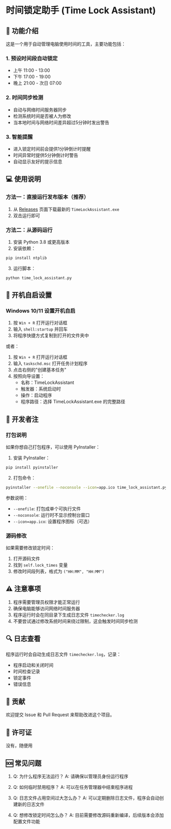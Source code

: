 # 时间锁定助手 (Time Lock Assistant)

## 📝 功能介绍

这是一个用于自动管理电脑使用时间的工具，主要功能包括：

### 1. 预设时间段自动锁定
- 上午 11:00 - 13:00
- 下午 17:00 - 19:00
- 晚上 21:00 - 次日 07:00

### 2. 时间同步检测
- 自动与网络时间服务器同步
- 检测系统时间是否被人为修改
- 当本地时间与网络时间差异超过5分钟时发出警告

### 3. 智能提醒
- 进入锁定时间前会提供1分钟倒计时提醒
- 时间异常时提供5分钟倒计时警告
- 自动显示友好的提示信息

## 💻 使用说明

### 方法一：直接运行发布版本（推荐）

1. 从 [Releases](这里放你的release链接) 页面下载最新的 `TimeLockAssistant.exe`
2. 双击运行即可

### 方法二：从源码运行

1. 安装 Python 3.8 或更高版本
2. 安装依赖：
```bash
pip install ntplib
```
3. 运行脚本：
```bash
python time_lock_assistant.py
```

## 🚀 开机自启设置

### Windows 10/11 设置开机自启

1. 按 `Win + R` 打开运行对话框
2. 输入 `shell:startup` 并回车
3. 将程序快捷方式复制到打开的文件夹中

或者：

1. 按 `Win + R` 打开运行对话框
2. 输入 `taskschd.msc` 打开任务计划程序
3. 点击右侧的"创建基本任务"
4. 按照向导设置：
   - 名称：TimeLockAssistant
   - 触发器：系统启动时
   - 操作：启动程序
   - 程序路径：选择 TimeLockAssistant.exe 的完整路径

## 🔨 开发者注

### 打包说明

如果你想自己打包程序，可以使用 PyInstaller：

1. 安装 PyInstaller：
```bash
pip install pyinstaller
```

2. 打包命令：
```bash
pyinstaller --onefile --noconsole --icon=app.ico time_lock_assistant.py
```

参数说明：
- `--onefile`: 打包成单个可执行文件
- `--noconsole`: 运行时不显示控制台窗口
- `--icon=app.ico`: 设置程序图标（可选）

### 源码修改

如果需要修改锁定时间：
1. 打开源码文件
2. 找到 `self.lock_times` 变量
3. 修改时间段列表，格式为 `("HH:MM", "HH:MM")`

## ⚠️ 注意事项

1. 程序需要管理员权限才能正常运行
2. 确保电脑能够访问网络时间服务器
3. 程序运行时会在同目录下生成日志文件 `timechecker.log`
4. 不要尝试通过修改系统时间来绕过限制，这会触发时间同步检测

## 🔍 日志查看

程序运行时会自动生成日志文件 `timechecker.log`，记录：
- 程序启动和关闭时间
- 时间检查记录
- 锁定事件
- 错误信息

## 🤝 贡献

欢迎提交 Issue 和 Pull Request 来帮助改进这个项目。

## 📄 许可证

没有，随便用

## 🆘 常见问题

1. Q: 为什么程序无法运行？
   A: 请确保以管理员身份运行程序

2. Q: 如何临时禁用程序？
   A: 可以在任务管理器中结束程序进程

3. Q: 日志文件占用空间过大怎么办？
   A: 可以定期删除日志文件，程序会自动创建新的日志文件

4. Q: 想修改锁定时间怎么办？
   A: 目前需要修改源码重新编译，后续版本会添加配置文件功能